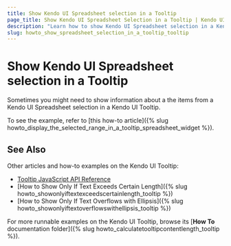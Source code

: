 ```yaml
---
title: Show Kendo UI Spreadsheet selection in a Tooltip
page_title: Show Kendo UI Spreadsheet Selection in a Tooltip | Kendo UI ToolTip
description: "Learn how to show Kendo UI Spreadsheet selection in a Kendo UI Tooltip."
slug: howto_show_spreadsheet_selection_in_a_tooltip_tooltip
---
```


# Show Kendo UI Spreadsheet selection in a Tooltip

Sometimes you might need to show information about a the items from a Kendo UI Spreadsheet selection in a Kendo UI Tooltip.

To see the example, refer to [this how-to article]({% slug howto_display_the_selected_range_in_a_tooltip_spreadsheet_widget %}).

## See Also

Other articles and how-to examples on the Kendo UI Tooltip:

* [Tooltip JavaScript API Reference](/api/javascript/ui/tooltip)
* [How to Show Only If Text Exceeds Certain Length]({% slug howto_showonlyiftextexceedscertainlength_tooltip %})
* [How to Show Only If Text Overflows with Ellipsis]({% slug howto_showonlyiftextoverflowswithellipsis_tooltip %})

For more runnable examples on the Kendo UI Tooltip, browse its [**How To** documentation folder]({% slug howto_calculatetooltipcontentlength_tooltip %}).

